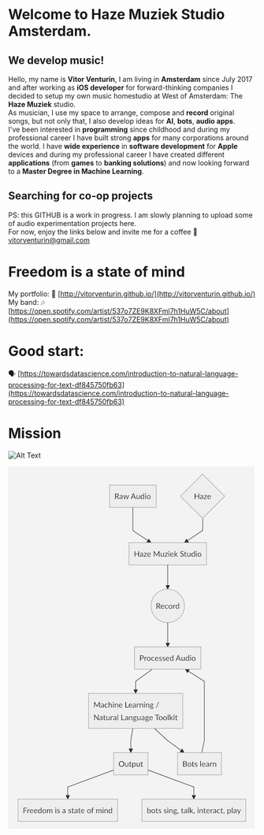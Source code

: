 # Welcome to Haze Muziek Studio Amsterdam.
## We develop music! 
Hello, my name is **Vitor Venturin**, I am living in **Amsterdam** since July 2017 and after working as **iOS developer** for forward-thinking companies I decided to setup my own music homestudio at West of Amsterdam: The **Haze Muziek** studio. <br>
As musician, I use my space to arrange, compose and **record** original songs, but not only that, I also develop ideas for **AI**, **bots**, **audio apps**.  
I've been interested in **programming** since childhood and during my professional career I have built strong **apps** for many corporations around the world.  I have **wide experience** in **software development** for **Apple** devices and during my professional career I have created different **applications** (from **games** to **banking solutions**) and now looking forward to a **Master Degree in Machine Learning**.  

## Searching for co-op projects
PS: this GITHUB is a work in progress. I am slowly planning to upload some of audio experimentation projects here.<br>
For now, enjoy the links below and invite me for a coffee 📩 vitorventurin@gmail.com

# Freedom is a state of mind
My portfolio: 📱 [http://vitorventurin.github.io/](http://vitorventurin.github.io/) <br>
My band: 🎶 [https://open.spotify.com/artist/537o7ZE9K8XFml7h1HuW5C/about](https://open.spotify.com/artist/537o7ZE9K8XFml7h1HuW5C/about)

# Good start:  
🗣 [https://towardsdatascience.com/introduction-to-natural-language-processing-for-text-df845750fb63](https://towardsdatascience.com/introduction-to-natural-language-processing-for-text-df845750fb63)

# Mission
![Alt Text](https://media.giphy.com/media/vFKqnCdLPNOKc/giphy.gif)

![Freedom is a state of mind](https://github.com/hazemuziek/Welcome/blob/master/diagram.png)
